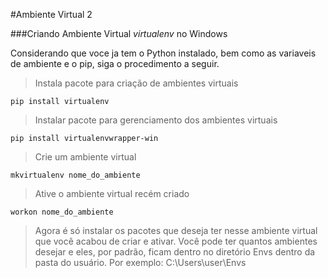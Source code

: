 #Ambiente Virtual 2

###Criando Ambiente Virtual _virtualenv_ no Windows

Considerando que voce ja tem o Python instalado, bem como as variaveis de ambiente e o pip, siga o procedimento a seguir.

>Instala pacote para criação de ambientes virtuais
```
pip install virtualenv
```
>Instalar pacote para gerenciamento dos ambientes virtuais
```
pip install virtualenvwrapper-win
```
> Crie um ambiente virtual
```
mkvirtualenv nome_do_ambiente
```
> Ative o ambiente virtual recém criado
```
workon nome_do_ambiente
```

> Agora é só instalar os pacotes que deseja ter nesse ambiente virtual que você acabou de criar e ativar. Você pode ter quantos ambientes desejar e eles, por padrão, ficam dentro no diretório Envs dentro da pasta do usuário. Por exemplo: C:\Users\user\Envs